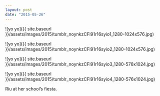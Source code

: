 ```yaml
---
layout: post
date: "2015-05-26"
---
```


![yo yo]({{ site.baseurl }}/assets/images/2015/tumblr_noynkzCFi91r16syio1_1280-1024x576.jpg)

![yo yo]({{ site.baseurl }}/assets/images/2015/tumblr_noynkzCFi91r16syio2_1280-1024x576.jpg)

![yo yo]({{ site.baseurl }}/assets/images/2015/tumblr_noynkzCFi91r16syio3_1280-576x1024.jpg)

![yo yo]({{ site.baseurl }}/assets/images/2015/tumblr_noynkzCFi91r16syio4_1280-576x1024.jpg)

Riu at her school’s fiesta.
